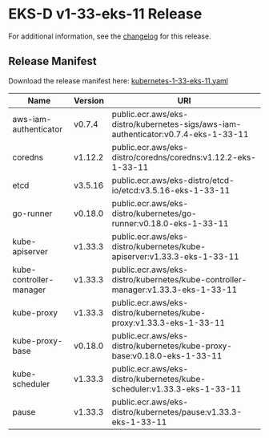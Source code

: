 # EKS-D v1-33-eks-11 Release

For additional information, see the [changelog](CHANGELOG-v1-33-eks-11.md) for this release.

## Release Manifest

Download the release manifest here: [kubernetes-1-33-eks-11.yaml](https://distro.eks.amazonaws.com/kubernetes-1-33/kubernetes-1-33-eks-11.yaml)

| Name | Version | URI |
|------|---------|-----|
| aws-iam-authenticator | v0.7.4 | public.ecr.aws/eks-distro/kubernetes-sigs/aws-iam-authenticator:v0.7.4-eks-1-33-11 |
| coredns | v1.12.2 | public.ecr.aws/eks-distro/coredns/coredns:v1.12.2-eks-1-33-11 |
| etcd | v3.5.16 | public.ecr.aws/eks-distro/etcd-io/etcd:v3.5.16-eks-1-33-11 |
| go-runner | v0.18.0 | public.ecr.aws/eks-distro/kubernetes/go-runner:v0.18.0-eks-1-33-11 |
| kube-apiserver | v1.33.3 | public.ecr.aws/eks-distro/kubernetes/kube-apiserver:v1.33.3-eks-1-33-11 |
| kube-controller-manager | v1.33.3 | public.ecr.aws/eks-distro/kubernetes/kube-controller-manager:v1.33.3-eks-1-33-11 |
| kube-proxy | v1.33.3 | public.ecr.aws/eks-distro/kubernetes/kube-proxy:v1.33.3-eks-1-33-11 |
| kube-proxy-base | v0.18.0 | public.ecr.aws/eks-distro/kubernetes/kube-proxy-base:v0.18.0-eks-1-33-11 |
| kube-scheduler | v1.33.3 | public.ecr.aws/eks-distro/kubernetes/kube-scheduler:v1.33.3-eks-1-33-11 |
| pause | v1.33.3 | public.ecr.aws/eks-distro/kubernetes/pause:v1.33.3-eks-1-33-11 |
